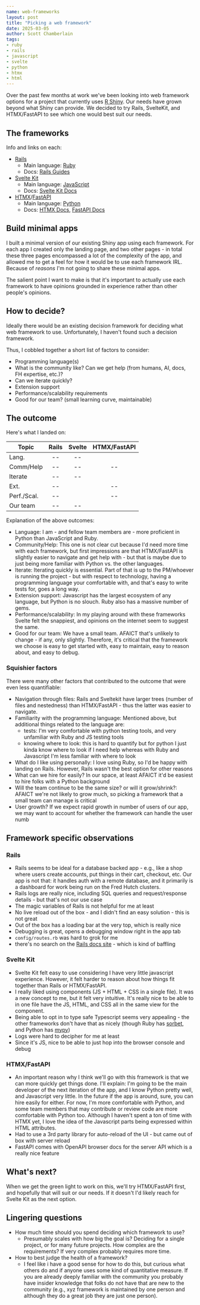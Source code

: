 ```yaml
---
name: web-frameworks
layout: post
title: "Picking a web framework"
date: 2025-03-05
author: Scott Chamberlain
tags:
- ruby
- rails
- javascript
- svelte
- python
- htmx
- html
---
```


Over the past few months at work we've been looking into web framework options for a project that currently uses [R Shiny][shiny]. Our needs have grown beyond what Shiny can provide. We decided to try Rails, SvelteKit, and HTMX/FastAPI to see which one would best suit our needs.

## The frameworks

Info and links on each:

- [Rails][]
  - Main language: [Ruby][ruby]
  - Docs: [Rails Guides](https://guides.rubyonrails.org/)
- [Svelte Kit][kit]
  - Main language: [JavaScript][javascript]
  - Docs: [Svelte Kit Docs](https://kit.svelte.dev/docs/)
- [HTMX][]/[FastAPI][]
  - Main language: [Python][python]
  - Docs: [HTMX Docs](https://htmx.org/docs/), [FastAPI Docs](https://fastapi.tiangolo.com/)

## Build minimal apps

I built a minimal version of our existing Shiny app using each framework. For each app I created only the landing page, and two other pages - in total these three pages encompassed a lot of the complexity of the app, and allowed me to get a feel for how it would be to use each framework IRL. Because of *reasons* I'm not going to share these minimal apps.

The salient point I want to make is that it's important to actually use each framework to have opinions grounded in experience rather than other people's opinions.

## How to decide?

Ideally there would be an existing decision framework for deciding what web framework to use. Unfortunately, I haven't found such a decision framework.

Thus, I cobbled together a short list of factors to consider:

- Programming language(s)
- What is the community like? Can we get help (from humans, AI, docs, FH expertise, etc.)?
- Can we iterate quickly?
- Extension support
- Performance/scalability requirements
- Good for our team? (small learning curve, maintainable)

## The outcome

Here's what I landed on:

| Topic | Rails | Svelte | HTMX/FastAPI |
|---------|:-----:|:------:|:------:|
| Lang.      | -- | -- | <i class="fa-solid fa-circle-check"></i> |
| Comm/Help  | -- | -- | -- |
| Iterate    | -- | -- | <i class="fa-solid fa-circle-check"></i> |
| Ext.       | -- | <i class="fa-solid fa-circle-check"></i> | -- |
| Perf./Scal.| -- | <i class="fa-solid fa-circle-check"></i> |   -- |
| Our team | -- | -- | <i class="fa-solid fa-circle-check"></i> |

Explanation of the above outcomes:

- Language: I am - and fellow team members are - more proficient in Python than JavaScript and Ruby.
- Community/Help: This one is not clear cut because I'd need more time with each framework, but first impressions are that HTMX/FastAPI is slightly easier to navigate and get help with - but that is maybe due to just being more familiar with Python vs. the other languages.
- Iterate: Iterating quickly is essential. Part of that is up to the PM/whoever is running the project - but with respect to technology, having a programming language your comfortable with, and that's easy to write tests for, goes a long way.
- Extension support: Javascript has the largest ecosystem of any language, but Python is no slouch. Ruby also has a massive number of gems.
- Performance/scalability: In my playing around with these frameworks Svelte felt the snappiest, and opinions on the internet seem to suggest the same.
- Good for our team: We have a small team. AFAICT that's unlikely to change - if any, only slightly. Therefore, it's critical that the framework we choose is easy to get started with, easy to maintain, easy to reason about, and easy to debug.

### Squishier factors

There were many other factors that contributed to the outcome that were even less quantifiable:

- Navigation through files: Rails and Sveltekit have larger trees (number of files and nestedness) than HTMX/FastAPI - thus the latter was easier to navigate.
- Familiarity with the programming language: Mentioned above, but additional things related to the language are:
  - tests: I'm very comfortable with python testing tools, and very unfamiliar with Ruby and JS testing tools
  - knowing where to look: this is hard to quantify but for python I just kinda know where to look if I need help whereas with Ruby and Javascript I'm less familiar with where to look
- What do I like using personally: I love using Ruby, so I'd be happy with landing on Rails. However, Rails wasn't the best option for other reasons
- What can we hire for easily? In our space, at least AFAICT it'd be easiest to hire folks with a Python background
- Will the team continue to be the same size? or will it grow/shrink?: AFAICT we're not likely to grow much, so picking a framework that a small team can manage is critical
- User growth? If we expect rapid growth in number of users of our app, we may want to account for whether the framework can handle the user numb

## Framework specific observations

### Rails

- Rails seems to be ideal for a database backed app - e.g., like a shop where users create accounts, put things in their cart, checkout, etc. Our app is not that: it handles auth with a remote database, and it primarily is a dashboard for work being run on the Fred Hutch clusters.
- Rails logs are really nice, including SQL queries and request/response details - but that's not our use case
- The magic variables of Rails is not helpful for me at least
- No live reload out of the box - and I didn't find an easy solution - this is not great
- Out of the box has a loading bar at the very top, which is really nice
- Debugging is great, opens a debugging window right in the app tab
- `config/routes.rb` was hard to grok for me
- there's no search on the [Rails docs site](https://guides.rubyonrails.org/) - which is kind of baffling

### Svelte Kit

- Svelte Kit felt easy to use considering I have very little javascript experience. However, it felt harder to reason about how things fit together than Rails or HTMX/FastAPI.
- I really liked using components (JS + HTML + CSS in a single file). It was a new concept to me, but it felt very intuitive. It's really nice to be able to in one file have the JS, HTML, and CSS all in the same view for the component.
- Being able to opt in to type safe Typescript seems very appealing - the other frameworks don't have that as nicely (though Ruby has [sorbet](https://sorbet.org/), and Python has [mypy](https://mypy-lang.org/))
- Logs were hard to decipher for me at least
- Since it's JS, nice to be able to just hop into the browser console and debug

### HTMX/FastAPI

- An important reason why I think we'll go with this framework is that we can more quickly get things done. I'll explain: I'm going to be the main developer of the next iteration of the app, and I know Python pretty well, and Javascript very little. In the future if the app is around, sure, you can hire easily for either. For now, I'm more comfortable with Python, and some team members that may contribute or review code are more comfortable with Python too. Although I haven't spent a ton of time with HTMX yet, I love the idea of the Javascript parts being expressed within HTML attributes.
- Had to use a 3rd party library for auto-reload of the UI - but came out of box with server reload
- FastAPI comes with OpenAPI browser docs for the server API which is a really nice feature

## What's next?

When we get the green light to work on this, we'll try HTMX/FastAPI first, and hopefully that will suit or our needs. If it doesn't I'd likely reach for Svelte Kit as the next option.

## Lingering questions

- How much time should you spend deciding which framework to use?
  - Presumably scales with how big the goal is? Deciding for a single project, or for many future projects. How complex are the requirements? If very complex probably requires more time.
- How to best judge the health of a framework?
  - I feel like i have a good sense for how to do this, but curious what others do and if anyone uses some kind of quantitative measure. If you are already deeply familiar with the community you probably have insider knowledge that folks do not have that are new to the community (e.g., xyz framework is maintained by one person and although they do a great job they are just one person).

[shiny]: https://shiny.posit.co/
[Rails]: https://rubyonrails.org/
[ruby]: https://www.ruby-lang.org/en/
[kit]: https://svelte.dev/docs/kit/introduction
[javascript]: https://en.wikipedia.org/wiki/JavaScript
[HTMX]: https://htmx.org/
[FastAPI]: https://fastapi.tiangolo.com/
[python]: https://www.python.org/
